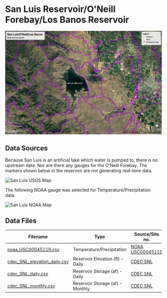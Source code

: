# San Luis Reservoir/O'Neill Forebay/Los Banos Reservoir

![San Luis Watershed Boundary](images/san_luis_watershed_boundary.jpg)

## Data Sources

Because San Luis is an artificial lake which water is pumped to, there is no upstream data. Nor are there any gauges for the O'Neill Forebay. The markers shown below in the reservoir are not generating real-time data.

![San Luis USGS Map](images/san_luis_usgs_map.png)

The following NOAA gauge was selected for Temperature/Precipitation data.

![San Luis NOAA Map](images/san_luis_noaa_map.png)

## Data Files

| Filename                                                     | Type                             | Source/Site no.                                                                                        | Start Date | End Date   |
| ------------------------------------------------------------ | -------------------------------- | ------------------------------------------------------------------------------------------------------ | ---------- | ---------- |
| [noaa_USC00045119.csv](noaa_USC00045119.csv)                 | Temperature/Precipitation        | [NOAA USC00045119](https://www.ncdc.noaa.gov/cdo-web/datasets/GHCND/stations/GHCND:USC00045119/detail) | 1932-09-01 | 2018-05-31 |
| [cdec_SNL_elevation_daily.csv](cdec_SNL_elevation_daily.csv) | Reservoir Elevation (ft) - Daily | [CDEC SNL](http://cdec.water.ca.gov/dynamicapp/staMeta?station_id=SNL)                                 | 1988-01-04 | 2018-07-28 |
| [cdec_SNL_daily.csv](cdec_SNL_daily.csv)                     | Reservoir Storage (af) - Daily   | [CDEC SNL](http://cdec.water.ca.gov/dynamicapp/staMeta?station_id=SNL)                                 | 1988-01-04 | 2018-07-28 |
| [cdec_SNL_monthly.csv](cdec_SNL_monthly.csv)                 | Reservoir Storage (af) - Monthly | [CDEC SNL](http://cdec.water.ca.gov/dynamicapp/staMeta?station_id=SNL)                                 | 1968-10-01 | 2018-07-01 |
